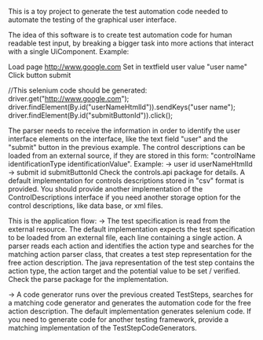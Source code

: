 
This is a toy project to generate the test automation code needed to automate the testing of the graphical user interface.

The idea of this software is to create test automation code for human readable test input, by breaking a bigger task into more actions that interact with a single UiComponent.
Example: 

Load page http://www.google.com
Set in textfield user value "user name"
Click button submit

//This selenium code should be generated:
driver.get("http://www.google.com");
driver.findElement(By.id("userNameHtmlId")).sendKeys("user name");
driver.findElement(By.id("submitButtonId")).click();

The parser needs to receive the information in order to identify the user interface elements on the interface, like the text field "user" and the "submit" button in the previous example.
The control descriptions can be loaded from an external source, if they are stored in this form: "controlName identificationType identificationValue".
Example:
-> user id userNameHtmlId
-> submit id submitButtonId
Check the controls.api package for details.
A default implementation for controls descriptions stored in "csv" format is provided. You should provide another implementation of the ControlDescriptions interface if you need another storage option for the control descriptions, like data base, or xml files.

This is the application flow:
-> The test specification is read from the external resource. The default implementation expects the test specification to be loaded from an external file, each line containing a single action. 
A parser reads each action and identifies the action type and searches for the matching action parser class, that creates a test step representation for the free action description.
The java representation of the test step contains the action type, the action target and the potential value to be set / verified.
Check the parse package for the implementation.

-> A code generator runs over the previous created TestSteps, searches for a matching code generator and generates the automation code for the free action description.
The default implementation generates selenium code. 
If you need to generate code for another testing framework, provide a matching implementation of the TestStepCodeGenerators.
